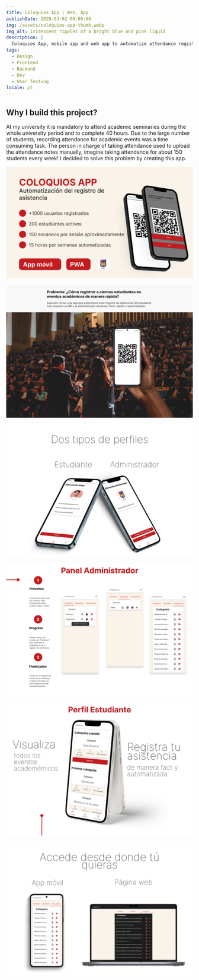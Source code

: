 ```yaml
---
title: Coloquios App | Web, App
publishDate: 2020-03-02 00:00:00
img: /assets/coloquios-app-thumb.webp
img_alt: Iridescent ripples of a bright blue and pink liquid
description: |
  Coloquios App, mobile app and web app to automatize attendance registration.
tags:
  - Design
  - Frontend
  - Backend
  - Dev
  - User Testing
locale: pt
---
```


## Why I build this project?
<!-- 
> Tell me and I forget. Teach me and I remember. Involve me and I learn. -->

At my university it is mandatory to attend academic seminaries during the whole university period and to complete 40 hours. Due to the large number of students, recording attendance for academic events was a time consuming task. The person in charge of taking attendance used to upload the attendance notes manually, imagine taking attendance for about 150 students every week! I decided to solve this problem by creating this app.

![Coloquios App Statistics](../../../../public/assets/projects/coloquios/1.png)

![Coloquios App Image Automatize attendance registration](../../../../public/assets/projects/coloquios/2.png)

![Coloquios App two profiles](../../../../public/assets/projects/coloquios/3.png)

![Coloquios App panel administration](../../../../public/assets/projects/coloquios/4.png)

![Coloquios App student profile](../../../../public/assets/projects/coloquios/5.png)

![Coloquios App web and mobile application](../../../../public/assets/projects/coloquios/6.png)

<!-- 
Arcu dui vivamus arcu felis bibendum ut tristique et egestas. Eget gravida cum sociis natoque penatibus. Cras fermentum odio eu feugiat pretium nibh. Proin nibh nisl condimentum id venenatis. Porta nibh venenatis cras sed felis eget velit. Id diam vel quam elementum pulvinar etiam non.

### Level-three heading

Ultrices tincidunt arcu non sodales neque sodales ut. Sed enim ut sem viverra aliquet eget sit amet. Lacus luctus accumsan tortor posuere ac ut consequat semper viverra. Viverra accumsan in nisl nisi scelerisque eu ultrices. In massa tempor nec feugiat nisl pretium fusce.

### Level-three heading

Sed pulvinar porttitor mi in ultricies. Etiam non dolor gravida eros pulvinar pellentesque et dictum ex. Proin eu ornare ligula, sed condimentum dui. Vivamus tincidunt tellus mi, sed semper ipsum pharetra a. Suspendisse sollicitudin at sapien nec volutpat. Etiam justo urna, laoreet ac lacus sed, ultricies facilisis dolor. Integer posuere, metus vel viverra gravida, risus elit ornare magna, id feugiat erat risus ullamcorper libero. Proin vitae diam auctor, laoreet lorem vitae, varius tellus.

Aenean pretium purus augue, ut bibendum erat convallis quis. Cras condimentum quis velit ac mollis. Suspendisse non purus fringilla, venenatis nisl porta, finibus odio. Curabitur aliquet metus faucibus libero interdum euismod. Morbi sed magna nisl. Morbi odio nibh, facilisis vel sapien eu, tempus tincidunt erat. Nullam erat velit, sagittis at purus quis, tristique scelerisque tortor. Pellentesque lacinia tortor id est aliquam viverra. Vestibulum et diam ac ipsum mollis fringilla.

#### Level-four heading

- We noted this
- And also this other point -->
